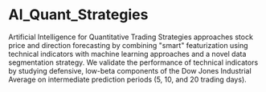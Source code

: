 # AI_Quant_Strategies

Artificial Intelligence for Quantitative Trading Strategies approaches stock price and direction forecasting by combining "smart" featurization using technical indicators with machine learning approaches and a novel data segmentation strategy. We validate the performance of technical indicators by studying defensive, low-beta components of the Dow Jones Industrial Average on intermediate prediction periods (5, 10, and 20 trading days).
